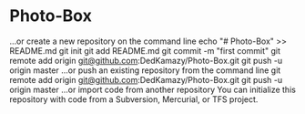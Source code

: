 # Photo-Box

…or create a new repository on the command line
echo "# Photo-Box" >> README.md
git init
git add README.md
git commit -m "first commit"
git remote add origin git@github.com:DedKamazy/Photo-Box.git
git push -u origin master
…or push an existing repository from the command line
git remote add origin git@github.com:DedKamazy/Photo-Box.git
git push -u origin master
…or import code from another repository
You can initialize this repository with code from a Subversion, Mercurial, or TFS project.


